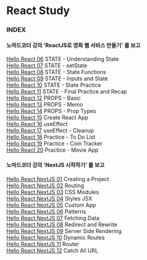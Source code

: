 # React Study

### INDEX

#### 노마드코더 강의 'ReactJS로 영화 웹 서비스 만들기' 를 보고

[Hello React 06](https://github.com/oh29oh29/react-study/tree/master/hello-react-06) STATE - Understanding State  
[Hello React 07](https://github.com/oh29oh29/react-study/tree/master/hello-react-07) STATE - setState  
[Hello React 08](https://github.com/oh29oh29/react-study/tree/master/hello-react-08) STATE - State Functions  
[Hello React 09](https://github.com/oh29oh29/react-study/tree/master/hello-react-09) STATE - Inputs and State  
[Hello React 10](https://github.com/oh29oh29/react-study/tree/master/hello-react-10) STATE - State Practice  
[Hello React 11](https://github.com/oh29oh29/react-study/tree/master/hello-react-11) STATE - Final Practice and Recap  
[Hello React 12](https://github.com/oh29oh29/react-study/tree/master/hello-react-12) PROPS - Basic  
[Hello React 13](https://github.com/oh29oh29/react-study/tree/master/hello-react-13) PROPS - Memo  
[Hello React 14](https://github.com/oh29oh29/react-study/tree/master/hello-react-14) PROPS - Prop Types  
[Hello React 15](https://github.com/oh29oh29/react-study/tree/master/hello-react-15) Create React App  
[Hello React 16](https://github.com/oh29oh29/react-study/tree/master/hello-react-16) useEffect  
[Hello React 17](https://github.com/oh29oh29/react-study/tree/master/hello-react-17) useEffect - Cleanup  
[Hello React 18](https://github.com/oh29oh29/react-study/tree/master/hello-react-18) Practice - To Do List  
[Hello React 19](https://github.com/oh29oh29/react-study/tree/master/hello-react-19) Practice - Coin Tracker  
[Hello React 20](https://github.com/oh29oh29/react-study/tree/master/hello-react-20) Practice - Movie App  

#### 노마드코더 강의 'NextJS 시작하기' 를 보고

[Hello React NextJS 01](https://github.com/oh29oh29/react-study/tree/master/hello-react-nextjs-01) Creating a Project  
[Hello React NextJS 02](https://github.com/oh29oh29/react-study/tree/master/hello-react-nextjs-02) Routing  
[Hello React NextJS 03](https://github.com/oh29oh29/react-study/tree/master/hello-react-nextjs-03) CSS Modules  
[Hello React NextJS 04](https://github.com/oh29oh29/react-study/tree/master/hello-react-nextjs-04) Styles JSX  
[Hello React NextJS 05](https://github.com/oh29oh29/react-study/tree/master/hello-react-nextjs-05) Custom App  
[Hello React NextJS 06](https://github.com/oh29oh29/react-study/tree/master/hello-react-nextjs-06) Patterns  
[Hello React NextJS 07](https://github.com/oh29oh29/react-study/tree/master/hello-react-nextjs-07) Fetching Data  
[Hello React NextJS 08](https://github.com/oh29oh29/react-study/tree/master/hello-react-nextjs-08) Redirect and Rewrite  
[Hello React NextJS 09](https://github.com/oh29oh29/react-study/tree/master/hello-react-nextjs-09) Server Side Rendering  
[Hello React NextJS 10](https://github.com/oh29oh29/react-study/tree/master/hello-react-nextjs-10) Dynamic Routes  
[Hello React NextJS 11](https://github.com/oh29oh29/react-study/tree/master/hello-react-nextjs-11) Router   
[Hello React NextJS 12](https://github.com/oh29oh29/react-study/tree/master/hello-react-nextjs-12) Catch All URL   
